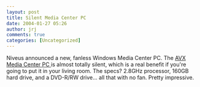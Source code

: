 ```yaml
---
layout: post
title: Silent Media Center PC
date: 2004-01-27 05:26
author: jrj
comments: true
categories: [Uncategorized]
---
```

Niveus announced a new, fanless Windows Media Center PC. The <a href="http://www.niveusmedia.com/avx.html" target="_blank">AVX Media Center PC </a>is almost totally silent, which is a real benefit if you're going to put it in your living room. The specs? 2.8GHz processor, 160GB hard drive, and a DVD-R/RW drive... all that with no fan. Pretty impressive.
<br />
